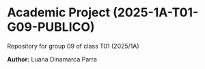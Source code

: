 # Academic Project (2025-1A-T01-G09-PUBLICO)

Repository for group 09 of class T01 (2025/1A)

**Author:** Luana Dinamarca Parra
